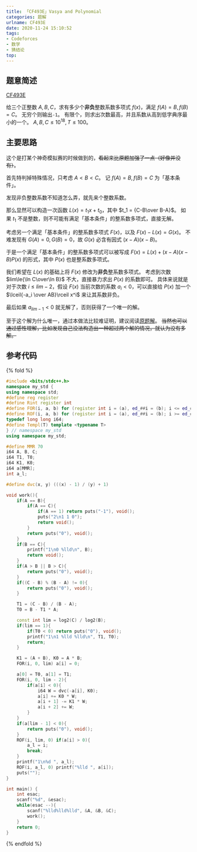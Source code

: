 ```yaml
---
title: 「CF493E」Vasya and Polynomial
categories: 题解
urlname: CF493E
date: 2020-11-24 15:10:52
tags:
- Codeforces
- 数学
- 猜结论
top:
---
```


## 题意简述

[CF493E](https://codeforces.com/contest/493/problem/E)

给三个正整数 $A, B, C$，求有多少个**非负**整数系数多项式 $f(x)$，满足 $f(A)=B,f(B)=C$。
无穷个则输出`-1`。
有限个，则求出次数最高，并且系数从高到低字典序最小的一个。
$A, B, C\le 10^{18},T\le 100$。

<!-- more -->

## 主要思路

这个是打某个神奇模拟赛的时候做到的，~~看起来比原题加强了一点（好像并没有）~~。

首先特判掉特殊情况，只考虑 $A<B<C$。
记 $f(A)=B,f(B)=C$ 为「基本条件」。

发现非负整数系数不知道怎么弄，就先来个整数系数。

那么显然可以构造一次函数 $L(x) = t_1x + t_0$，其中 $t_1 = {C-B\over B-A}$。
如果 $t_1$ 不是整数，则不可能有满足「基本条件」的整系数多项式，直接无解。

考虑另一个满足「基本条件」的整系数多项式 $F(x)$，以及 $F(x)-L(x)=G(x)$。
不难发现有 $G(A)=0,G(B)=0$，故 $G(x)$ 必含有因式 $(x-A)(x-B)$。

于是一个满足「基本条件」的整系数多项式可以被写成 $F(x)=L(x)+(x-A)(x-B)P(x)$ 的形式，其中 $P(x)$ 也是整系数多项式。

我们希望在 $L(x)$ 的基础上将 $F(x)$ 修改为**非负**整系数多项式。
考虑到次数 $lim\le{\ln C\over\ln B}$ 不大，直接暴力求出 $P(x)$ 的系数即可。
具体来说就是对于次数 $i\le lim - 2$，假设 $F(x)$ 当前次数的系数 $a_i<0$，可以直接给 $P(x)$ 加一个 $\lceil{-a_i \over AB}\rceil x^i$ 来让其系数非负。

最后如果 $a_{lim-1}<0$ 就无解了，否则获得了一个唯一的解。

至于这个解为什么唯一，通过本做法比较难证明，建议阅读[原题解](https://codeforces.com/blog/entry/14985)。
~~当然也可以通过感性理解，比如发现自己没法构造出一种超过两个解的情况，就认为没有多解。~~

## 参考代码

{% fold %}
```cpp
#include <bits/stdc++.h>
namespace my_std {
using namespace std;
#define reg register
#define Rint register int
#define FOR(i, a, b) for (register int i = (a), ed_##i = (b); i <= ed_##i; ++i)
#define ROF(i, a, b) for (register int i = (a), ed_##i = (b); i >= ed_##i; --i)
typedef long long i64;
#define Templ(T) template <typename T>
} // namespace my_std
using namespace my_std;

#define MMR 70
i64 A, B, C;
i64 T1, T0;
i64 K1, K0;
i64 a[MMR];
int a_l;

#define dvc(x, y) (((x) - 1) / (y) + 1)

void work(){
    if(A == B){
        if(A == C){
            if(A == 1) return puts("-1"), void();
            puts("2\n1 1 0");
            return void();
        }
        return puts("0"), void();
    }
    if(B == C){
        printf("1\n0 %lld\n", B);
        return void();
    }
    if(A > B || B > C){
        return puts("0"), void();
    }
    if((C - B) % (B - A) != 0){
        return puts("0"), void();
    }

    T1 = (C - B) / (B - A);
    T0 = B - T1 * A;

    const int lim = log2(C) / log2(B);
    if(lim == 1){
        if(T0 < 0) return puts("0"), void();
        printf("1\n1 %lld %lld\n", T1, T0);
        return;
    }

    K1 = (A + B), K0 = A * B;
    FOR(i, 0, lim) a[i] = 0;

    a[0] = T0, a[1] = T1;
    FOR(i, 0, lim - 2){
        if(a[i] < 0){
            i64 W = dvc(-a[i], K0);
            a[i] += K0 * W;
            a[i + 1] -= K1 * W;
            a[i + 2] += W;
        }
    }
    if(a[lim - 1] < 0){
        return puts("0"), void();
    }
    ROF(i, lim, 0) if(a[i] > 0){
        a_l = i;
        break;
    }
    printf("1\n%d ", a_l);
    ROF(i, a_l, 0) printf("%lld ", a[i]);
    puts("");
}

int main() {
    int esac;
    scanf("%d", &esac);
    while(esac --){
        scanf("%lld%lld%lld", &A, &B, &C);
        work();
    }
    return 0;
}
```
{% endfold %}